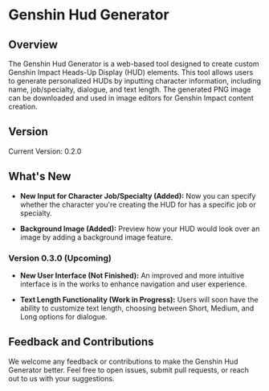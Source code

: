 # Genshin Hud Generator

## Overview

The Genshin Hud Generator is a web-based tool designed to create custom Genshin Impact Heads-Up Display (HUD) elements. This tool allows users to generate personalized HUDs by inputting character information, including name, job/specialty, dialogue, and text length. The generated PNG image can be downloaded and used in image editors for Genshin Impact content creation.

## Version

Current Version: 0.2.0

## What's New

- **New Input for Character Job/Specialty (Added):** Now you can specify whether the character you're creating the HUD for has a specific job or specialty.

- **Background Image (Added):** Preview how your HUD would look over an image by adding a background image feature.

### Version 0.3.0 (Upcoming)

- **New User Interface (Not Finished):** An improved and more intuitive interface is in the works to enhance navigation and user experience.

- **Text Length Functionality (Work in Progress):** Users will soon have the ability to customize text length, choosing between Short, Medium, and Long options for dialogue.

## Feedback and Contributions

We welcome any feedback or contributions to make the Genshin Hud Generator better. Feel free to open issues, submit pull requests, or reach out to us with your suggestions.
